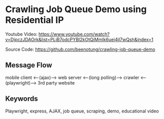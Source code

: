 # Crawling Job Queue Demo using Residential IP

Youtube Video: https://www.youtube.com/watch?v=DjpczJDAOrk&list=PLjB7odcPYBI2kOtQiMmIk6uei4jl7wQsh&index=1

Source Code: https://github.com/beenotung/crawling-job-queue-demo

## Message Flow

mobile client <--(ajax)--> web server <--(long polling)--> crawler <--(playwright)--> 3rd party website

## Keywords

Playwright, express, AJAX, job queue, scraping, demo, educational video
